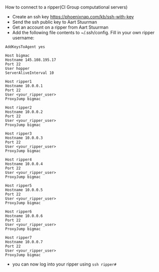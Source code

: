 How to connect to a ripper(CI Group computational servers)

- Create an ssh key https://phoenixnap.com/kb/ssh-with-key
- Send the ssh public key to Aart Stuurman
- Get an account on a ripper from Aart Stuurman
- Add the following file contents to ~/.ssh/config. Fill in your own ripper username:
```
AddKeysToAgent yes

Host bigmac
Hostname 145.108.195.17
Port 22
User hopper
ServerAliveInterval 10

Host ripper1
Hostname 10.0.0.1
Port 22
User <your_ripper_user>
ProxyJump bigmac

Host ripper2
Hostname 10.0.0.2
Port 22
User <your_ripper_user>
ProxyJump bigmac

Host ripper3
Hostname 10.0.0.3
Port 22
User <your_ripper_user>
ProxyJump bigmac

Host ripper4
Hostname 10.0.0.4
Port 22
User <your_ripper_user>
ProxyJump bigmac

Host ripper5
Hostname 10.0.0.5
Port 22
User <your_ripper_user>
ProxyJump bigmac

Host ripper6
Hostname 10.0.0.6
Port 22
User <your_ripper_user>
ProxyJump bigmac

Host ripper7
Hostname 10.0.0.7
Port 22
User <your_ripper_user>
ProxyJump bigmac
```

- you can now log into your ripper using `ssh ripper#`
